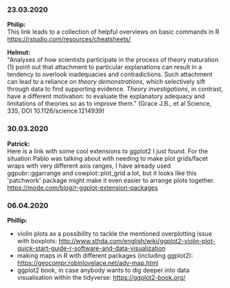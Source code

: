 ### 23.03.2020

__Philip:__   
This link leads to a collection of helpful overviews on basic commands in R
https://rstudio.com/resources/cheatsheets/

__Helmut:__  
"Analyses of how scientists participate in the process of theory maturation (1) point out that attachment to particular explanations can result in a tendency to overlook inadequacies and contradictions. Such attachment can lead to a reliance on _theory demonstrations_, which selectively sift through data to find supporting evidence. _Theory investigations_, in contrast, have a different motivation: to evaluate the explanatory adequacy and limitations of theories so as to improve them."
(Grace J.B., et al Science, 335, DOI 10.1126/science.1214939)


### 30.03.2020

__Patrick:__  
Here is a link with some cool extensions to ggplot2 I just found. For the situation Pablo was talking about with needing to make plot grids/facet wraps with very different axis ranges, I have already used ggpubr::ggarrange and cowplot::plot_grid a lot, but it looks like this 'patchwork' package might make it even easier to arrange plots together.
https://mode.com/blog/r-ggplot-extension-packages


### 06.04.2020

__Phillip:__  
* violin plots as a possibility to tackle the mentioned overplotting issue with boxplots:  http://www.sthda.com/english/wiki/ggplot2-violin-plot-quick-start-guide-r-software-and-data-visualization  
* making maps in R with different packages (including ggplot2): https://geocompr.robinlovelace.net/adv-map.html  
* ggplot2 book, in case anybody wants to dig deeper into data visualisation within the tidyverse: https://ggplot2-book.org/  


